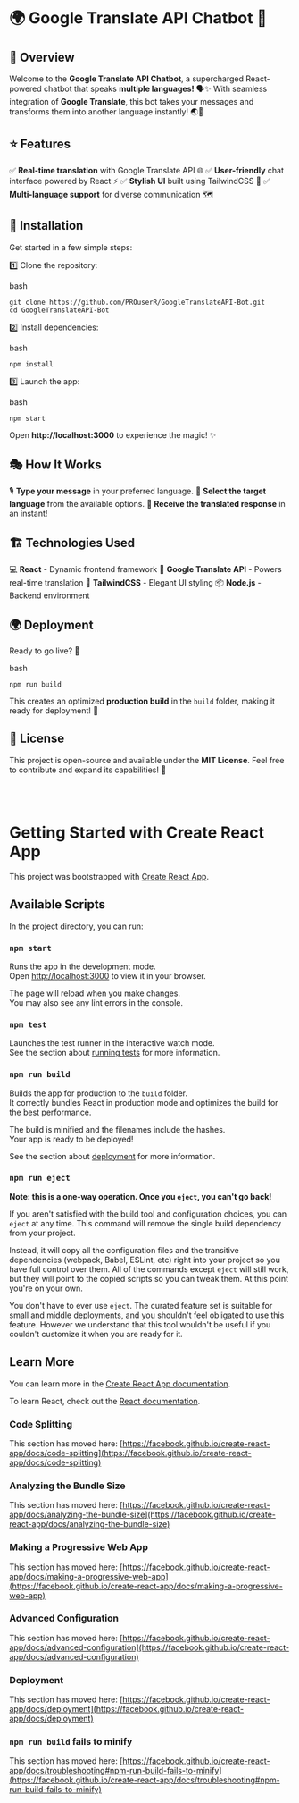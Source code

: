 # 🌍 Google Translate API Chatbot 💬

## 🎯 Overview

Welcome to the **Google Translate API Chatbot**, a supercharged React-powered chatbot that speaks **multiple languages!** 🗣✨ With seamless integration of **Google Translate**, this bot takes your messages and transforms them into another language instantly! 🌏🔄

## ⭐ Features

✅ **Real-time translation** with Google Translate API 🌐 ✅ **User-friendly** chat interface powered by React ⚡ ✅ **Stylish UI** built using TailwindCSS 🎨 ✅ **Multi-language support** for diverse communication 🗺

## 🚀 Installation

Get started in a few simple steps:

1️⃣ Clone the repository:

bash

```
git clone https://github.com/PROuserR/GoogleTranslateAPI-Bot.git
cd GoogleTranslateAPI-Bot
```

2️⃣ Install dependencies:

bash

```
npm install
```

3️⃣ Launch the app:

bash

```
npm start
```

Open **http://localhost:3000** to experience the magic! ✨

## 🎭 How It Works

🎙 **Type your message** in your preferred language. 🔄 **Select the target language** from the available options. 📢 **Receive the translated response** in an instant!

## 🏗 Technologies Used

💻 **React** - Dynamic frontend framework 🔡 **Google Translate API** - Powers real-time translation 🎨 **TailwindCSS** - Elegant UI styling 📦 **Node.js** - Backend environment

## 🌍 Deployment

Ready to go live? 🚀

bash

```
npm run build
```

This creates an optimized **production build** in the `build` folder, making it ready for deployment! 🌟

## 📜 License

This project is open-source and available under the **MIT License**. Feel free to contribute and expand its capabilities! 🤝

<br>
<br>


# Getting Started with Create React App

This project was bootstrapped with [Create React App](https://github.com/facebook/create-react-app).

## Available Scripts

In the project directory, you can run:

### `npm start`

Runs the app in the development mode.\
Open [http://localhost:3000](http://localhost:3000) to view it in your browser.

The page will reload when you make changes.\
You may also see any lint errors in the console.

### `npm test`

Launches the test runner in the interactive watch mode.\
See the section about [running tests](https://facebook.github.io/create-react-app/docs/running-tests) for more information.

### `npm run build`

Builds the app for production to the `build` folder.\
It correctly bundles React in production mode and optimizes the build for the best performance.

The build is minified and the filenames include the hashes.\
Your app is ready to be deployed!

See the section about [deployment](https://facebook.github.io/create-react-app/docs/deployment) for more information.

### `npm run eject`

**Note: this is a one-way operation. Once you `eject`, you can't go back!**

If you aren't satisfied with the build tool and configuration choices, you can `eject` at any time. This command will remove the single build dependency from your project.

Instead, it will copy all the configuration files and the transitive dependencies (webpack, Babel, ESLint, etc) right into your project so you have full control over them. All of the commands except `eject` will still work, but they will point to the copied scripts so you can tweak them. At this point you're on your own.

You don't have to ever use `eject`. The curated feature set is suitable for small and middle deployments, and you shouldn't feel obligated to use this feature. However we understand that this tool wouldn't be useful if you couldn't customize it when you are ready for it.

## Learn More

You can learn more in the [Create React App documentation](https://facebook.github.io/create-react-app/docs/getting-started).

To learn React, check out the [React documentation](https://reactjs.org/).

### Code Splitting

This section has moved here: [https://facebook.github.io/create-react-app/docs/code-splitting](https://facebook.github.io/create-react-app/docs/code-splitting)

### Analyzing the Bundle Size

This section has moved here: [https://facebook.github.io/create-react-app/docs/analyzing-the-bundle-size](https://facebook.github.io/create-react-app/docs/analyzing-the-bundle-size)

### Making a Progressive Web App

This section has moved here: [https://facebook.github.io/create-react-app/docs/making-a-progressive-web-app](https://facebook.github.io/create-react-app/docs/making-a-progressive-web-app)

### Advanced Configuration

This section has moved here: [https://facebook.github.io/create-react-app/docs/advanced-configuration](https://facebook.github.io/create-react-app/docs/advanced-configuration)

### Deployment

This section has moved here: [https://facebook.github.io/create-react-app/docs/deployment](https://facebook.github.io/create-react-app/docs/deployment)

### `npm run build` fails to minify

This section has moved here: [https://facebook.github.io/create-react-app/docs/troubleshooting#npm-run-build-fails-to-minify](https://facebook.github.io/create-react-app/docs/troubleshooting#npm-run-build-fails-to-minify)
